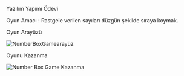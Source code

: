 Yazılım Yapımı Ödevi

Oyun Amacı : Rastgele verilen sayıları düzgün  şekilde sıraya koymak.

Oyun Arayüzü 

![NumberBoxGamearayüz](https://user-images.githubusercontent.com/114232816/235324607-b2bcb457-5779-4654-adef-eafaf0721a0f.png)

Oyunu Kazanma 

![Number Box Game Kazanma](https://user-images.githubusercontent.com/114232816/235324638-ce0a443d-d4f2-46d8-aeab-b7366c6488b6.png)

